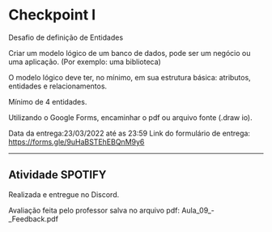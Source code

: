 <h1>Checkpoint I </h1>

Desafio de definição de Entidades



Criar um modelo lógico de um banco de dados, pode ser um negócio ou uma aplicação. (Por exemplo: uma biblioteca)

O modelo lógico deve ter, no mínimo, em sua estrutura básica: atributos, entidades e relacionamentos.

Mínimo de 4 entidades.

Utilizando o Google Forms, encaminhar o pdf ou arquivo fonte (.draw io). 


Data da entrega:23/03/2022 até as 23:59
Link do formulário de entrega: https://forms.gle/9uHaBSTEhEBQnM9y6
 
 ---


 <h2>Atividade SPOTIFY</h2>

 Realizada e entregue no Discord.

 Avaliação feita pelo professor salva no arquivo pdf: Aula_09_-_Feedback.pdf